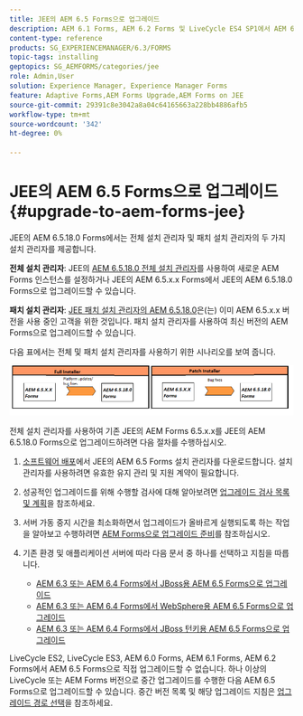 ```yaml
---
title: JEE의 AEM 6.5 Forms으로 업그레이드
description: AEM 6.1 Forms, AEM 6.2 Forms 및 LiveCycle ES4 SP1에서 AEM 6.3 Forms으로 직접 업그레이드할 수 있습니다.
content-type: reference
products: SG_EXPERIENCEMANAGER/6.3/FORMS
topic-tags: installing
geptopics: SG_AEMFORMS/categories/jee
role: Admin,User
solution: Experience Manager, Experience Manager Forms
feature: Adaptive Forms,AEM Forms Upgrade,AEM Forms on JEE
source-git-commit: 29391c8e3042a8a04c64165663a228bb4886afb5
workflow-type: tm+mt
source-wordcount: '342'
ht-degree: 0%

---
```


# JEE의 AEM 6.5 Forms으로 업그레이드 {#upgrade-to-aem-forms-jee}

JEE의 AEM 6.5.18.0 Forms에서는 전체 설치 관리자 및 패치 설치 관리자의 두 가지 설치 관리자를 제공합니다.

**전체 설치 관리자**: JEE의 [AEM 6.5.18.0 전체 설치 관리자](https://experienceleague.adobe.com/docs/experience-manager-release-information/aem-release-updates/forms-updates/aem-forms-releases.html)를 사용하여 새로운 AEM Forms 인스턴스를 설정하거나 JEE의 AEM 6.5.x.x Forms에서 JEE의 AEM 6.5.18.0 Forms으로 업그레이드할 수 있습니다.

**패치 설치 관리자**: [JEE 패치 설치 관리자의 AEM 6.5.18.0](https://experienceleague.adobe.com/docs/experience-manager-release-information/aem-release-updates/forms-updates/aem-forms-releases.html)은(는) 이미 AEM 6.5.x.x 버전을 사용 중인 고객을 위한 것입니다. 패치 설치 관리자를 사용하여 최신 버전의 AEM Forms으로 업그레이드할 수 있습니다.

다음 표에서는 전체 및 패치 설치 관리자를 사용하기 위한 시나리오를 보여 줍니다.

![전체 및 패치 설치 관리자 시나리오](assets/full-and-patch-installer.png)

전체 설치 관리자를 사용하여 기존 JEE의 AEM Forms 6.5.x.x를 JEE의 AEM 6.5.18.0 Forms으로 업그레이드하려면 다음 절차를 수행하십시오.

1. [소프트웨어 배포](https://experience.adobe.com/#/downloads/content/software-distribution/en/aem.html)에서 JEE의 AEM 6.5 Forms 설치 관리자를 다운로드합니다. 설치 관리자를 사용하려면 유효한 유지 관리 및 지원 계약이 필요합니다.
1. 성공적인 업그레이드를 위해 수행할 검사에 대해 알아보려면 [업그레이드 검사 목록 및 계획](https://www.adobe.com/go/learn_aemforms_upgrade_checklist_65)을 참조하세요.
1. 서버 가동 중지 시간을 최소화하면서 업그레이드가 올바르게 실행되도록 하는 작업을 알아보고 수행하려면 [AEM Forms으로 업그레이드 준비](https://www.adobe.com/go/learn_aemforms_prepareupgrade_65)를 참조하십시오.
1. 기존 환경 및 애플리케이션 서버에 따라 다음 문서 중 하나를 선택하고 지침을 따릅니다.

   * [AEM 6.3 또는 AEM 6.4 Forms에서 JBoss용 AEM 6.5 Forms으로 업그레이드](https://www.adobe.com/go/learn_aemforms_upgradeJBoss_65)
   * [AEM 6.3 또는 AEM 6.4 Forms에서 WebSphere용 AEM 6.5 Forms으로 업그레이드](https://www.adobe.com/go/learn_aemforms_upgradeWebSphere_65)
   * [AEM 6.3 또는 AEM 6.4 Forms에서 JBoss 턴키용 AEM 6.5 Forms으로 업그레이드](https://www.adobe.com/go/learn_aemforms_upgradeTurnkey_65)

LiveCycle ES2, LiveCycle ES3, AEM 6.0 Forms, AEM 6.1 Forms, AEM 6.2 Forms에서 AEM 6.5 Forms으로 직접 업그레이드할 수 없습니다. 하나 이상의 LiveCycle 또는 AEM Forms 버전으로 중간 업그레이드를 수행한 다음 AEM 6.5 Forms으로 업그레이드할 수 있습니다. 중간 버전 목록 및 해당 업그레이드 지침은 [업그레이드 경로 선택](upgrade.md)을 참조하세요.
